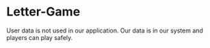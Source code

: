 # Letter-Game

User data is not used in our application. Our data is in our system and players can play safely.
